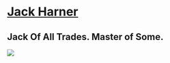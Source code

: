 # [Jack Harner](https://jackharner.com)

## Jack Of All Trades. Master of Some.




![](https://travis-ci.com/harnerdesigns/jackharner-gatsby.svg?token=iCmkehuPghKJYCy4YqsS&branch=master)